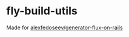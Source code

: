 # fly-build-utils

Made for [alexfedoseev/generator-flux-on-rails](https://github.com/alexfedoseev/generator-flux-on-rails)
